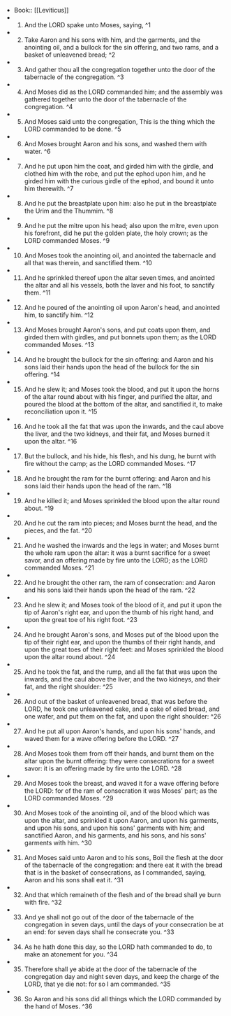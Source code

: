 - Book:: [[Leviticus]]
- 1. And the LORD spake unto Moses, saying, ^1
- 2. Take Aaron and his sons with him, and the garments, and the anointing oil, and a bullock for the sin offering, and two rams, and a basket of unleavened bread; ^2
- 3. And gather thou all the congregation together unto the door of the tabernacle of the congregation. ^3
- 4. And Moses did as the LORD commanded him; and the assembly was gathered together unto the door of the tabernacle of the congregation. ^4
- 5. And Moses said unto the congregation, This is the thing which the LORD commanded to be done. ^5
- 6. And Moses brought Aaron and his sons, and washed them with water. ^6
- 7. And he put upon him the coat, and girded him with the girdle, and clothed him with the robe, and put the ephod upon him, and he girded him with the curious girdle of the ephod, and bound it unto him therewith. ^7
- 8. And he put the breastplate upon him: also he put in the breastplate the Urim and the Thummim. ^8
- 9. And he put the mitre upon his head; also upon the mitre, even upon his forefront, did he put the golden plate, the holy crown; as the LORD commanded Moses. ^9
- 10. And Moses took the anointing oil, and anointed the tabernacle and all that was therein, and sanctified them. ^10
- 11. And he sprinkled thereof upon the altar seven times, and anointed the altar and all his vessels, both the laver and his foot, to sanctify them. ^11
- 12. And he poured of the anointing oil upon Aaron's head, and anointed him, to sanctify him. ^12
- 13. And Moses brought Aaron's sons, and put coats upon them, and girded them with girdles, and put bonnets upon them; as the LORD commanded Moses. ^13
- 14. And he brought the bullock for the sin offering: and Aaron and his sons laid their hands upon the head of the bullock for the sin offering. ^14
- 15. And he slew it; and Moses took the blood, and put it upon the horns of the altar round about with his finger, and purified the altar, and poured the blood at the bottom of the altar, and sanctified it, to make reconciliation upon it. ^15
- 16. And he took all the fat that was upon the inwards, and the caul above the liver, and the two kidneys, and their fat, and Moses burned it upon the altar. ^16
- 17. But the bullock, and his hide, his flesh, and his dung, he burnt with fire without the camp; as the LORD commanded Moses. ^17
- 18. And he brought the ram for the burnt offering: and Aaron and his sons laid their hands upon the head of the ram. ^18
- 19. And he killed it; and Moses sprinkled the blood upon the altar round about. ^19
- 20. And he cut the ram into pieces; and Moses burnt the head, and the pieces, and the fat. ^20
- 21. And he washed the inwards and the legs in water; and Moses burnt the whole ram upon the altar: it was a burnt sacrifice for a sweet savor, and an offering made by fire unto the LORD; as the LORD commanded Moses. ^21
- 22. And he brought the other ram, the ram of consecration: and Aaron and his sons laid their hands upon the head of the ram. ^22
- 23. And he slew it; and Moses took of the blood of it, and put it upon the tip of Aaron's right ear, and upon the thumb of his right hand, and upon the great toe of his right foot. ^23
- 24. And he brought Aaron's sons, and Moses put of the blood upon the tip of their right ear, and upon the thumbs of their right hands, and upon the great toes of their right feet: and Moses sprinkled the blood upon the altar round about. ^24
- 25. And he took the fat, and the rump, and all the fat that was upon the inwards, and the caul above the liver, and the two kidneys, and their fat, and the right shoulder: ^25
- 26. And out of the basket of unleavened bread, that was before the LORD, he took one unleavened cake, and a cake of oiled bread, and one wafer, and put them on the fat, and upon the right shoulder: ^26
- 27. And he put all upon Aaron's hands, and upon his sons' hands, and waved them for a wave offering before the LORD. ^27
- 28. And Moses took them from off their hands, and burnt them on the altar upon the burnt offering: they were consecrations for a sweet savor: it is an offering made by fire unto the LORD. ^28
- 29. And Moses took the breast, and waved it for a wave offering before the LORD: for of the ram of consecration it was Moses' part; as the LORD commanded Moses. ^29
- 30. And Moses took of the anointing oil, and of the blood which was upon the altar, and sprinkled it upon Aaron, and upon his garments, and upon his sons, and upon his sons' garments with him; and sanctified Aaron, and his garments, and his sons, and his sons' garments with him. ^30
- 31. And Moses said unto Aaron and to his sons, Boil the flesh at the door of the tabernacle of the congregation: and there eat it with the bread that is in the basket of consecrations, as I commanded, saying, Aaron and his sons shall eat it. ^31
- 32. And that which remaineth of the flesh and of the bread shall ye burn with fire. ^32
- 33. And ye shall not go out of the door of the tabernacle of the congregation in seven days, until the days of your consecration be at an end: for seven days shall he consecrate you. ^33
- 34. As he hath done this day, so the LORD hath commanded to do, to make an atonement for you. ^34
- 35. Therefore shall ye abide at the door of the tabernacle of the congregation day and night seven days, and keep the charge of the LORD, that ye die not: for so I am commanded. ^35
- 36. So Aaron and his sons did all things which the LORD commanded by the hand of Moses. ^36
